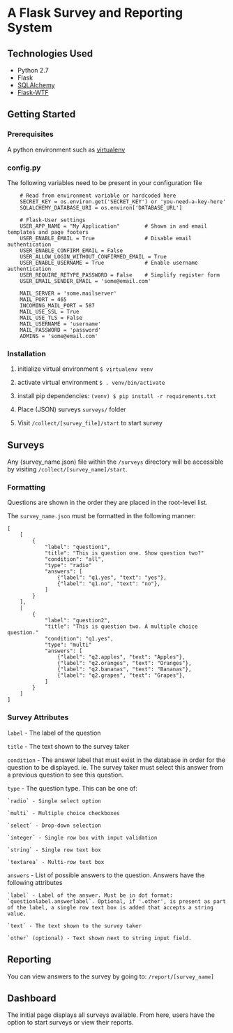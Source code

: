 # A Flask Survey and Reporting System

## Technologies Used
- Python 2.7
- Flask
- [SQLAlchemy](www.sqlalchemy.org)
- [Flask-WTF](https://flask-wtf.readthedocs.io/en/stable/)


## Getting Started

### Prerequisites

A python environment such as [virtualenv](https://virtualenv.pypa.io/en/latest/installation/)

### config.py

The following variables need to be present in your configuration file

```
    # Read from environment variable or hardcoded here
    SECRET_KEY = os.environ.get('SECRET_KEY') or 'you-need-a-key-here'
    SQLALCHEMY_DATABASE_URI = os.environ['DATABASE_URL']

    # Flask-User settings
    USER_APP_NAME = "My Application"        # Shown in and email templates and page footers
    USER_ENABLE_EMAIL = True                # Disable email authentication
    USER_ENABLE_CONFIRM_EMAIL = False
    USER_ALLOW_LOGIN_WITHOUT_CONFIRMED_EMAIL = True
    USER_ENABLE_USERNAME = True             # Enable username authentication
    USER_REQUIRE_RETYPE_PASSWORD = False    # Simplify register form
    USER_EMAIL_SENDER_EMAIL = 'some@email.com'

    MAIL_SERVER = 'some.mailserver'
    MAIL_PORT = 465
    INCOMING_MAIL_PORT = 587
    MAIL_USE_SSL = True
    MAIL_USE_TLS = False
    MAIL_USERNAME = 'username'
    MAIL_PASSWORD = 'password'
    ADMINS = 'some@email.com'
```

### Installation
1. initialize virtual environment
`$ virtualenv venv`

1. activate virtual environment
`$ . venv/bin/activate`

1. install pip dependencies:
`(venv) $ pip install -r requirements.txt`

1. Place (JSON) surveys `surveys/` folder

1. Visit `/collect/[survey_file]/start` to start survey

## Surveys
Any (survey_name.json) file within the `/surveys` directory will be accessible by visiting `/collect/[survey_name]/start`.

### Formatting

Questions are shown in the order they are placed in the root-level list.

The `survey_name.json` must be formatted in the following manner:

```
[
    [
        {
            "label": "question1",
            "title": "This is question one. Show question two?"
            "condition": "all",
            "type": "radio"
            "answers": [
                {"label": "q1.yes", "text": "yes"},
                {"label": "q1.no", "text": "no"},
            ]
        }
    ],
    [
        {
            "label": "question2",
            "title": "This is question two. A multiple choice question."
            "condition": "q1.yes",
            "type": "multi"
            "answers": [
                {"label": "q2.apples", "text": "Apples"},
                {"label": "q2.oranges", "text": "Oranges"},
                {"label": "q2.bananas", "text": "Bananas"},
                {"label": "q2.grapes", "text": "Grapes"},
            ]
        }
    ]
]
```

### Survey Attributes

`label` - The label of the question

`title` - The text shown to the survey taker

`condition` - The answer label that must exist in the database in order for the question to be displayed. ie. The survey taker must select this answer from a previous question to see this question.

`type` - The question type. This can be one of:

    `radio` - Single select option

    `multi` - Multiple choice checkboxes

    `select` - Drop-down selection

    `integer` - Single row box with input validation

    `string` - Single row text box

    `textarea` - Multi-row text box


`answers` - List of possible answers to the question. Answers have the following attributes

    `label` - Label of the answer. Must be in dot format: `questionlabel.answerlabel`. Optional, if '.other', is present as part of the label, a single row text box is added that accepts a string value.

    `text` - The text shown to the survey taker

    `other` (optional) - Text shown next to string input field.


## Reporting

You can view answers to the survey by going to: `/report/[survey_name]`

## Dashboard

The initial page displays all surveys available. From here, users have the option to start surveys or view their reports.

